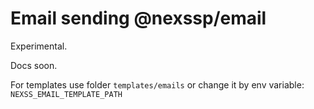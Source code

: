 # Email sending @nexssp/email

Experimental.

Docs soon.

For templates use folder `templates/emails` or change it by env variable: `NEXSS_EMAIL_TEMPLATE_PATH`
